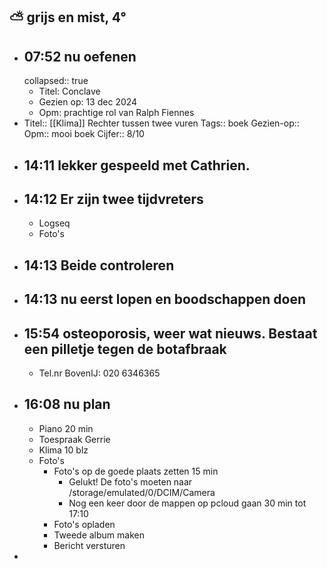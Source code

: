 ## ⛅ grijs en mist, 4°
- ## 07:52 nu oefenen
  collapsed:: true
	- Titel: Conclave
	- Gezien op: 13 dec 2024
	- Opm: prachtige rol van Ralph Fiennes
- Titel:: [[Klima]] Rechter tussen twee vuren
  Tags:: boek
  Gezien-op:: 
  Opm:: mooi boek
  Cijfer:: 8/10
- ## 14:11 lekker gespeeld met Cathrien.
- ## 14:12 Er zijn twee tijdvreters
	- Logseq
	- Foto's
- ## 14:13 Beide controleren
- ## 14:13 nu eerst lopen en boodschappen doen
- ## 15:54 osteoporosis, weer wat nieuws. Bestaat een pilletje tegen de botafbraak
	- Tel.nr BovenIJ: 020 6346365
- ## 16:08 nu plan
	- Piano 20 min
	- Toespraak Gerrie
	- Klima 10 blz
	- Foto's
		- Foto's op de goede plaats zetten 15 min
			- Gelukt! De foto's moeten naar /storage/emulated/0/DCIM/Camera
			- Nog een keer door de mappen op pcloud gaan 30 min tot 17:10
		- Foto's opladen
		- Tweede album maken
		- Bericht versturen
-